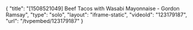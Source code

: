 {
    "title": "[1508521049] Beef Tacos with Wasabi Mayonnaise - Gordon Ramsay",
    "type": "solo",
    "layout": "iframe-static",
    "videoId": "123179187",
    "url": "\/tvpembed\/123179187"
}